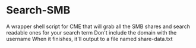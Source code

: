# Search-SMB
A wrapper shell script for CME that will grab all the SMB shares and search readable ones for your search term
Don't include the domain with the username
When it finishes, it'll output to a file named share-data.txt
